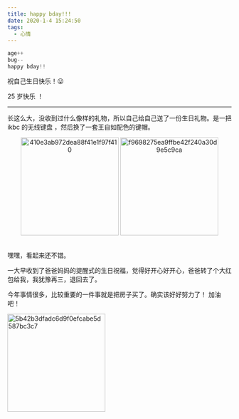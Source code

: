 ```yaml
---
title: happy bday!!!
date: 2020-1-4 15:24:50
tags:
  - 心情
---
```


```js
age++
bug--
happy bday!!
```

祝自己生日快乐！😛

25 岁快乐 ！

---

长这么大，没收到过什么像样的礼物，所以自己给自己送了一份生日礼物。是一把 ikbc 的无线键盘 ，然后换了一套王自如配色的键帽。

<div style="text-align:center">
<img style="width:220px;height:auto;margin-bottom:20px" src='https://gitee.com/fenda-tz/images/raw/master/410e3ab972dea88f41e1f97f410.jpg' alt='410e3ab972dea88f41e1f97f410'/>

<img style="width:220px;height:auto" src='https://gitee.com/fenda-tz/images/raw/master/f9698275ea9ffbe42f240a30d9e5c9ca.jpg' alt='f9698275ea9ffbe42f240a30d9e5c9ca'/>
</div>

嘿嘿，看起来还不错。

一大早收到了爸爸妈妈的提醒式的生日祝福，觉得好开心好开心，爸爸转了个大红包给我，我犹豫再三，退回去了。

今年事情很多，比较重要的一件事就是把房子买了。确实该好好努力了！ 加油吧！

<img style="width:220px;height:auto" src='https://gitee.com/fenda-tz/images/raw/master/5b42b3dfadc6d9f0efcabe5d587bc3c7.jpg' alt='5b42b3dfadc6d9f0efcabe5d587bc3c7'/>
